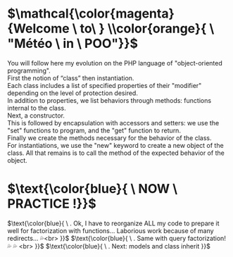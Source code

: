 # $\mathcal{\color{magenta}{Welcome \ to\ } \\color{orange}{ \ "Météo \ in \ POO"}}$<br>
You will follow here my evolution on the PHP language of "object-oriented programming".<br>
First the notion of “class” then instantiation.<br>
Each class includes a list of specified properties of their "modifier" depending on the level of protection desired.<br>
In addition to properties, we list behaviors through methods: functions internal to the class.<br>
Next, a constructor.<br>
This is followed by encapsulation with accessors and setters: we use the "set" functions to program, and the "get" function to return.<br>
Finally we create the methods necessary for the behavior of the class.<br>
For instantiations, we use the "new" keyword to create a new object of the class. All that remains is to call the method of the expected behavior of the object.<br>

# $\text{\color{blue}{ \ NOW \ PRACTICE !}}$<br>
$\text{\color{blue}{ \ . Ok, I have to reorganize ALL my code to prepare it well for factorization with functions... Laborious work because of many redirects... 💦<br> }}$
$\text{\color{blue}{ \ . Same with query factorization! 💦 💦 <br> }}$
$\text{\color{blue}{ \ . Next: models and class inherit }}$
